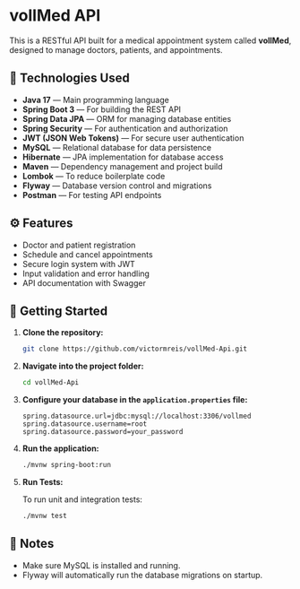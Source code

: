 # vollMed API

This is a RESTful API built for a medical appointment system called **vollMed**, designed to manage doctors, patients, and appointments.

## 🔧 Technologies Used

- **Java 17** — Main programming language  
- **Spring Boot 3** — For building the REST API  
- **Spring Data JPA** — ORM for managing database entities  
- **Spring Security** — For authentication and authorization  
- **JWT (JSON Web Tokens)** — For secure user authentication  
- **MySQL** — Relational database for data persistence  
- **Hibernate** — JPA implementation for database access  
- **Maven** — Dependency management and project build  
- **Lombok** — To reduce boilerplate code  
- **Flyway** — Database version control and migrations  
- **Postman** — For testing API endpoints  

## ⚙️ Features

- Doctor and patient registration  
- Schedule and cancel appointments  
- Secure login system with JWT  
- Input validation and error handling  
- API documentation with Swagger  

## 🚀 Getting Started

1. **Clone the repository:**

   ```bash
   git clone https://github.com/victormreis/vollMed-Api.git
   ```

2. **Navigate into the project folder:**

   ```bash
   cd vollMed-Api
   ```

3. **Configure your database in the `application.properties` file:**

   ```properties
   spring.datasource.url=jdbc:mysql://localhost:3306/vollmed
   spring.datasource.username=root
   spring.datasource.password=your_password
   ```

4. **Run the application:**

   ```bash
   ./mvnw spring-boot:run
   ```

5. **Run Tests:**

   To run unit and integration tests:

   ```bash
   ./mvnw test
   ```

## 📌 Notes

- Make sure MySQL is installed and running.  
- Flyway will automatically run the database migrations on startup.
